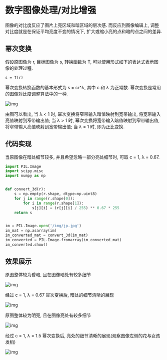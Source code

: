 # 数字图像处理/对比增强

图像的对比度反应了图片上亮区域和暗区域的层次感. 而反应到图像编辑上, 调整对比度就是在保证平均亮度不变的情况下, 扩大或缩小亮的点和暗的点之间的差异.

## 幂次变换

假设原图像为 r, 目标图像为 s, 转换函数为 T, 可以使用形式如下的表达式表示图像的处理过程.

```text
s = T(r)
```

幂次变换转换函数的基本形式为 s = cr^λ, 其中 c 和 λ 为正常数. 幂次变换是常用的图像对比度调整算法中的一种.

![img](/img/pil/contrast/power_law.jpg)

由图可以看出, 当 λ < 1 时, 幂次变换将窄带输入暗值映射到宽带输出, 将宽带输入亮值映射到窄带输出值; 当 λ > 1 时, 幂次变换将宽带输入暗值映射到窄带输出值, 将窄带输入亮值映射到宽带输出值; 当 λ = 1 时, 即为正比变换.

## 代码实现

当原图像在暗处细节较多, 并且希望忽略一部分亮处细节时, 可取 c = 1, λ = 0.67.

```py
import PIL.Image
import scipy.misc
import numpy as np


def convert_3d(r):
    s = np.empty(r.shape, dtype=np.uint8)
    for j in range(r.shape[0]):
        for i in range(r.shape[1]):
            s[j][i] = (r[j][i] / 255) ** 0.67 * 255
    return s


im = PIL.Image.open('/img/jp.jpg')
im_mat = np.asarray(im)
im_converted_mat = convert_3d(im_mat)
im_converted = PIL.Image.fromarray(im_converted_mat)
im_converted.show()
```

## 效果展示

原图整体较为昏暗, 且在图像暗处有较多细节

![img](/img/pil/contrast/sample1.jpg)

经过 c = 1, λ = 0.67 幂次变换后, 暗处的细节清晰的展现

![img](/img/pil/contrast/sample2.jpg)

原图整体较为明亮, 且在图像亮处有较多细节

![img](/img/pil/contrast/sample3.jpg)

经过 c = 1, λ = 1.5 幂次变换后, 亮处的细节清晰的展现(观察图像左侧的花与女孩发梢)

![img](/img/pil/contrast/sample4.jpg)
